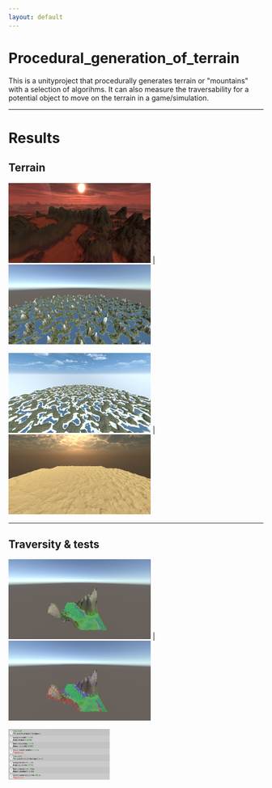```yaml
---
layout: default
---
```


# Procedural_generation_of_terrain
This is a unityproject that procedurally generates terrain or "mountains" with a selection of algorihms.
It can also measure the traversability for a potential object to move on the terrain in a game/simulation.

***

# Results
## Terrain

<img width="281" height="158" src="pictures/Mountains_1.png"> | <img width="281" height="158" src="pictures/Mountains_2.png">

<img width="281" height="158" src="pictures/Mountains_3.png"> | <img width="281" height="158" src="pictures/Mountains_4.png">

***

## Traversity & tests

<img width="281" height="158" src="pictures/Traversability_1.png"> | <img width="281" height="158" src="pictures/Traversability_2.png">

<img style ="text-align:center" width="200" height="100" src="pictures/Test_1.png">

